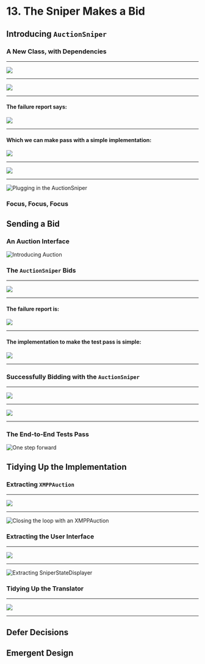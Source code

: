 # 13. The Sniper Makes a Bid

## Introducing `AuctionSniper`

### A New Class, with Dependencies

------------------------------------------------------------------------------------------------------------------------
![](https://www.safaribooksonline.com/library/view/growing-object-oriented-software/9780321574442/graphics/123pro01.jpg)

------------------------------------------------------------------------------------------------------------------------
![](https://www.safaribooksonline.com/library/view/growing-object-oriented-software/9780321574442/graphics/124pro01.jpg)

------------------------------------------------------------------------------------------------------------------------
#### The failure report says:

![](https://www.safaribooksonline.com/library/view/growing-object-oriented-software/9780321574442/graphics/124pro02.jpg)

------------------------------------------------------------------------------------------------------------------------
#### Which we can make pass with a simple implementation:

![](https://www.safaribooksonline.com/library/view/growing-object-oriented-software/9780321574442/graphics/124pro03.jpg)

------------------------------------------------------------------------------------------------------------------------
![](https://www.safaribooksonline.com/library/view/growing-object-oriented-software/9780321574442/graphics/125pro01.jpg)

------------------------------------------------------------------------------------------------------------------------

![Plugging in the AuctionSniper](https://www.safaribooksonline.com/library/view/growing-object-oriented-software/9780321574442/graphics/13fig01.jpg "Plugging in the AuctionSniper")

### Focus, Focus, Focus

## Sending a Bid

### An Auction Interface

![Introducing Auction](https://www.safaribooksonline.com/library/view/growing-object-oriented-software/9780321574442/graphics/13fig02.jpg "Introducing Auction")

### The `AuctionSniper` Bids

------------------------------------------------------------------------------------------------------------------------
![](https://www.safaribooksonline.com/library/view/growing-object-oriented-software/9780321574442/graphics/127pro01.jpg)

------------------------------------------------------------------------------------------------------------------------
#### The failure report is:

![](https://www.safaribooksonline.com/library/view/growing-object-oriented-software/9780321574442/graphics/127pro02.jpg)

------------------------------------------------------------------------------------------------------------------------
#### The implementation to make the test pass is simple:

![](https://www.safaribooksonline.com/library/view/growing-object-oriented-software/9780321574442/graphics/128pro01.jpg)

------------------------------------------------------------------------------------------------------------------------

### Successfully Bidding with the `AuctionSniper`

------------------------------------------------------------------------------------------------------------------------
![](https://www.safaribooksonline.com/library/view/growing-object-oriented-software/9780321574442/graphics/129pro01.jpg)

------------------------------------------------------------------------------------------------------------------------
![](https://www.safaribooksonline.com/library/view/growing-object-oriented-software/9780321574442/graphics/130pro01.jpg)

------------------------------------------------------------------------------------------------------------------------

### The End-to-End Tests Pass

![One step forward](https://www.safaribooksonline.com/library/view/growing-object-oriented-software/9780321574442/graphics/13fig03.jpg "One step forward")

## Tidying Up the Implementation

### Extracting `XMPPAuction`

------------------------------------------------------------------------------------------------------------------------
![](https://www.safaribooksonline.com/library/view/growing-object-oriented-software/9780321574442/graphics/132pro01.jpg)

------------------------------------------------------------------------------------------------------------------------

![Closing the loop with an XMPPAuction](https://www.safaribooksonline.com/library/view/growing-object-oriented-software/9780321574442/graphics/13fig04.jpg "Closing the loop with an XMPPAuction")

### Extracting the User Interface

------------------------------------------------------------------------------------------------------------------------
![](https://www.safaribooksonline.com/library/view/growing-object-oriented-software/9780321574442/graphics/133pro01.jpg)

------------------------------------------------------------------------------------------------------------------------

![Extracting SniperStateDisplayer](https://www.safaribooksonline.com/library/view/growing-object-oriented-software/9780321574442/graphics/13fig05.jpg "Extracting SniperStateDisplayer")

### Tidying Up the Translator

------------------------------------------------------------------------------------------------------------------------
![](https://www.safaribooksonline.com/library/view/growing-object-oriented-software/9780321574442/graphics/135pro01.jpg)

------------------------------------------------------------------------------------------------------------------------

## Defer Decisions

## Emergent Design